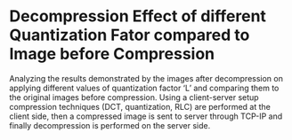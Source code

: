 # Decompression Effect of different Quantization Fator compared to Image before Compression


Analyzing the results demonstrated by the images after decompression on applying different values of quantization factor ‘L’ and comparing them to the original images before compression. Using a client-server setup compression techniques (DCT, quantization, RLC) are performed at the client side, then a compressed image is sent to server through TCP-IP and finally decompression is performed on the server side.
